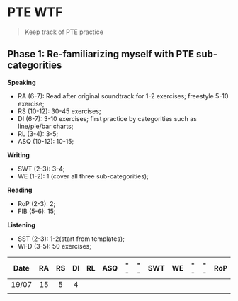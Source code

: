 # PTE WTF

> Keep track of PTE practice

## Phase 1: Re-familiarizing myself with PTE sub-categorities

**Speaking**

- RA (6-7): Read after original soundtrack for 1-2 exercises; freestyle 5-10 exercise;
- RS (10-12): 30-45 exercises;
- DI (6-7): 3-10 exercises; first practice by categorities such as line/pie/bar charts;
- RL (3-4): 3-5;
- ASQ (10-12): 10-15;

**Writing**

- SWT (2-3): 3-4;
- WE (1-2): 1 (cover all three sub-categorities);

**Reading**

- RoP (2-3): 2;
- FIB (5-6): 15;

**Listening**

- SST (2-3): 1-2(start from templates);
- WFD (3-5): 50 exercises;

| Date  | RA  | RS  | DI  | RL  | ASQ | --  | --  | SWT | WE  | --  | --  | RoP | FIB | --  | --  | SST | WFD | --  | --  |
| :---: | :-: | :-: | :-: | :-: | :-: | :-: | :-: | :-: | :-: | :-: | :-: | :-: | :-: | :-: | :-: | :-: | :-: | :-: | :-: |
| 19/07 | 15  |  5  |  4  |     |     |     |     |     |     |     |     |     |     |     |     |     |     |     |     |
|       |     |     |     |     |     |     |     |     |     |     |     |     |     |     |     |     |     |     |     |
